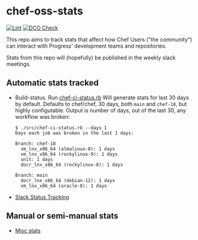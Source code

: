 # chef-oss-stats

[![Lint](https://github.com/jaymzh/chef-oss-stats/actions/workflows/lint.yml/badge.svg)](https://github.com/jaymzh/chef-oss-stats/actions/workflows/lint.yml)
[![DCO Check](https://github.com/jaymzh/chef-oss-stats/actions/workflows/dco.yml/badge.svg)](https://github.com/jaymzh/chef-oss-stats/actions/workflows/dco.yml)

This repo aims to track stats that affect how Chef Users ("the community") can
interact with Progress' development teams and repositories.

Stats from this repo will (hopefully) be published in the weekly slack meetings.

## Automatic stats tracked

* Build-status. Run [chef-ci-status.rb](src/chef-ci-status.rb)
  Will generate stats for last 30 days by default. Defaults to chef/chef, 30
  days, both `main` and `chef-18`, but highly configutable. Output is number of
  days, out of the last 30, any workflow was broken:

  ```shell
  $ ./src/chef-ci-status.rb --days 1
  Days each job was broken in the last 1 days:

  Branch: chef-18
    vm_lnx_x86_64 (almalinux-8): 1 days
    vm_lnx_x86_64 (rockylinux-9): 1 days
    unit: 1 days
    docr_lnx_x86_64 (rockylinux-8): 1 days

  Branch: main
    docr_lnx_x86_64 (debian-12): 1 days
    vm_lnx_x86_64 (oracle-8): 1 days
  ```

* [Slack Status Tracking](team_slack_reports.md)

## Manual or semi-manual stats

* [Misc stats](manual_stats/misc.md)

